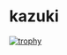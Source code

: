 # kazuki

[![trophy](https://github-profile-trophy.vercel.app/?username=kazuki47&thema=dracula&margin-w=15&no-bg=true)](https://github.com/ryo-ma/github-profile-trophy)
